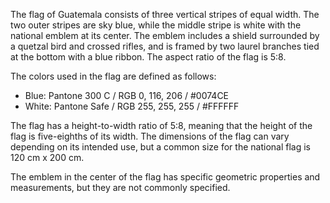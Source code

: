 The flag of Guatemala consists of three vertical stripes of equal width. The two outer stripes are sky blue, while the middle stripe is white with the national emblem at its center. The emblem includes a shield surrounded by a quetzal bird and crossed rifles, and is framed by two laurel branches tied at the bottom with a blue ribbon. The aspect ratio of the flag is 5:8.

The colors used in the flag are defined as follows: 
- Blue: Pantone 300 C / RGB 0, 116, 206 / #0074CE
- White: Pantone Safe / RGB 255, 255, 255 / #FFFFFF

The flag has a height-to-width ratio of 5:8, meaning that the height of the flag is five-eighths of its width. The dimensions of the flag can vary depending on its intended use, but a common size for the national flag is 120 cm x 200 cm.

The emblem in the center of the flag has specific geometric properties and measurements, but they are not commonly specified.